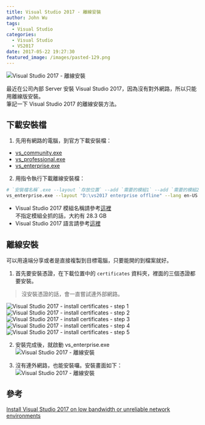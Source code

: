 ```yaml
---
title: Visual Studio 2017 - 離線安裝
author: John Wu
tags:
  - Visual Studio
categories:
  - Visual Studio
  - VS2017
date: 2017-05-22 19:27:30
featured_image: /images/pasted-129.png
---
```

![Visual Studio 2017 - 離線安裝](/images/pasted-129.png)

最近在公司內部 Server 安裝 Visual Studio 2017，因為沒有對外網路，所以只能用離線版安裝。  
筆記一下 Visual Studio 2017 的離線安裝方法。  

<!-- more -->

## 下載安裝檔

1. 先用有網路的電腦，到官方下載安裝檔：
 * [vs_community.exe](https://aka.ms/vs/15/release/vs_community.exe)  
 * [vs_professional.exe](https://aka.ms/vs/15/release/vs_professional.exe)  
 * [vs_enterprise.exe](https://aka.ms/vs/15/release/vs_enterprise.exe)  

2. 用指令執行下載離線安裝檔：  
```bash
# `安裝檔名稱`.exe --layout `存放位置` --add `需要的模組1` --add `需要的模組2` --lang `需要的語言`  
vs_enterprise.exe --layout "D:\vs2017 enterprise offline" --lang en-US
```
 * Visual Studio 2017 模組名稱請參考[這裡](https://docs.microsoft.com/en-us/visualstudio/install/workload-and-component-ids)  
  不指定模組全抓的話，大約有 28.3 GB  
 * Visual Studio 2017 語言請參考[這裡](https://docs.microsoft.com/en-us/visualstudio/install/install-vs-inconsistent-quality-network)  

## 離線安裝

可以用遠端分享或者是直接複製到目標電腦，只要能開的到檔案就好。  
1. 首先要安裝憑證，在下載位置中的 `certificates` 資料夾，裡面的三個憑證都要安裝。  
 > 沒安裝憑證的話，會一直嘗試連外部網路。  

![Visual Studio 2017 - install certificates - step 1](/images/pasted-123.png)
![Visual Studio 2017 - install certificates - step 2](/images/pasted-124.png)
![Visual Studio 2017 - install certificates - step 3](/images/pasted-125.png)
![Visual Studio 2017 - install certificates - step 4](/images/pasted-126.png)
![Visual Studio 2017 - install certificates - step 5](/images/pasted-127.png)
 
2. 安裝完成後，就啟動 vs_enterprise.exe  
![Visual Studio 2017 - 離線安裝](/images/pasted-128.png)

3. 沒有連外網路，也能安裝囉。安裝畫面如下：  
![Visual Studio 2017 - 離線安裝](/images/pasted-129.png)

## 參考

[Install Visual Studio 2017 on low bandwidth or unreliable network environments](https://docs.microsoft.com/en-us/visualstudio/install/install-vs-inconsistent-quality-network)